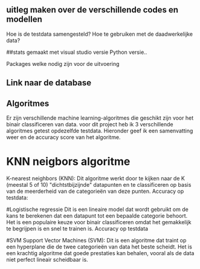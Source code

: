 ## uitleg maken over de verschillende codes en modellen

Hoe is de testdata samengesteld?
Hoe te gebruiken met de daadwerkelijke data?

##stats
gemaakt met visual studio 
versie
Python versie.. 

Packages welke nodig zijn voor de uitvoering

## Link naar de database


## Algoritmes
Er zijn verschillende machine learning-algoritmes die geschikt zijn voor het binair classificeren van data.
voor dit project heb ik 3 verschillende algoritmes getest opdezelfde testdata. Hieronder geef ik een samenvatting weer en de accuracy score van het algoritme.

# KNN neigbors algoritme
K-nearest neighbors (KNN): Dit algoritme werkt door te kijken naar de K (meestal 5 of 10) "dichtstbijzijnde" datapunten
en te classificeren op basis van de meerderheid van de categorieën van deze punten.
Accuracy op testdata:

#Logistische regressie
Dit is een lineaire model dat wordt gebruikt om de kans te berekenen dat een datapunt tot een bepaalde categorie behoort.
Het is een populaire keuze voor binair classificeren omdat het gemakkelijk te begrijpen is en snel te trainen is.
Accuracy op testdata

#SVM
Support Vector Machines (SVM): Dit is een algoritme dat traint op een hyperplane die de twee categorieën van data het beste scheidt. 
Het is een krachtig algoritme dat goede prestaties kan behalen, vooral als de data niet perfect lineair scheidbaar is.




